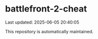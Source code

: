 # battlefront-2-cheat

Last updated: 2025-06-05 20:40:05

This repository is automatically maintained.
